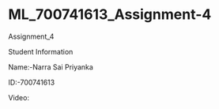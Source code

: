 # ML_700741613_Assignment-4
Assignment_4

Student Information

Name:-Narra Sai Priyanka

ID:-700741613

Video:
